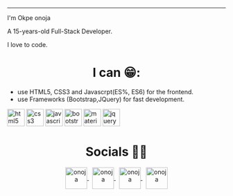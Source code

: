 <!-- <h1 align="center"> Hi there 👋🏾 </h1> -->
<hr>

I'm Okpe onoja

A 15-years-old Full-Stack Developer.

I love to code.

<h1 align="center">I can 😁:</h1>


- use HTML5, CSS3 and Javascrpt(ES%, ES6) for the frontend.
- use Frameworks (Bootstrap,JQuery) for fast development.
<p>
    <img src="https://devicons.github.io/devicon/devicon.git/icons/html5/html5-original-wordmark.svg" alt="html5" height="40"/> 
    <img src="https://devicons.github.io/devicon/devicon.git/icons/css3/css3-original-wordmark.svg" alt="css3" height="40"/> 
    <img src="https://devicons.github.io/devicon/devicon.git/icons/javascript/javascript-original.svg" alt="javascript" height="40"/> 
    <img src="https://devicons.github.io/devicon/devicon.git/icons/bootstrap/bootstrap-plain.svg" alt="bootstrap" height="40"/> 
    <img src="https://raw.githubusercontent.com/prplx/svg-logos/5585531d45d294869c4eaab4d7cf2e9c167710a9/svg/materialize.svg" alt="materialize" height="40"/> 
    <img src="https://devicon.dev/devicon.git/icons/jquery/jquery-original-wordmark.svg" alt="jquery" height="40"/> 
</p>

<h1 align="center">Socials 🤝🏾</h1>

<p align="center">
    <a href="https://twitter.com/okpe_onoja" target="_blank">
        <img align="center" src="https://devicon.dev/devicon.git/icons/twitter/twitter-original.svg" alt="onoja" height="50" />
    </a>
    &nbsp;
    <a href="https://linkedin.com/in/onoja123" target="_blank"
        ><img align="center" src="https://www.vectorlogo.zone/logos/linkedin/linkedin-icon.svg" alt="onoja" height="50" />
    </a>
    &nbsp;
    <a href="https://fb.com/okpe onoja" target="_blank">
        <img align="center" src="https://www.vectorlogo.zone/logos/facebook/facebook-official.svg" alt="onoja" height="50" />
    </a>
    &nbsp;
    <a href="https://instagram.com/iam_the_code" target="_blank">
        <img align="center" src="https://www.vectorlogo.zone/logos/instagram/instagram-icon.svg" alt="onoja" height="50" />
    </a>
  
</p>
